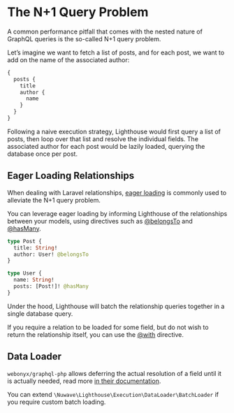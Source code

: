 # The N+1 Query Problem

A common performance pitfall that comes with the nested nature of GraphQL queries
is the so-called N+1 query problem.

Let’s imagine we want to fetch a list of posts, and for each post, we want to add on the
name of the associated author:

```graphql
{
  posts {
    title
    author {
      name
    }
  }
}
```

Following a naive execution strategy, Lighthouse would first query a list of posts,
then loop over that list and resolve the individual fields.
The associated author for each post would be lazily loaded, querying the database
once per post.

## Eager Loading Relationships

When dealing with Laravel relationships, [eager loading](https://laravel.com/docs/eloquent-relationships#eager-loading)
is commonly used to alleviate the N+1 query problem.

You can leverage eager loading by informing Lighthouse of the relationships between your models,
using directives such as [@belongsTo](../api-reference/directives.md#belongsto) and [@hasMany](../api-reference/directives.md#hasmany).

```graphql
type Post {
  title: String!
  author: User! @belongsTo
}

type User {
  name: String!
  posts: [Post!]! @hasMany
}
```

Under the hood, Lighthouse will batch the relationship queries together in a single database query.

If you require a relation to be loaded for some field, but do not wish to return the relationship itself,
you can use the [@with](../api-reference/directives.md#with) directive.

## Data Loader

`webonyx/graphql-php` allows deferring the actual resolution of a field until it is actually needed,
read more [in their documentation](http://webonyx.github.io/graphql-php/data-fetching/#solving-n1-problem).

You can extend `\Nuwave\Lighthouse\Execution\DataLoader\BatchLoader` if you require custom batch loading.
